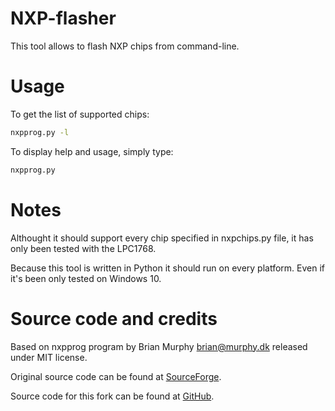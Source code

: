 NXP-flasher
===========

This tool allows to flash NXP chips from command-line.

# Usage

To get the list of supported chips:
```sh
nxpprog.py -l
```

To display help and usage, simply type:
```sh
nxpprog.py
```

# Notes

Althought it should support every chip specified in nxpchips.py file, it has
only been tested with the LPC1768.

Because this tool is written in Python it should run on every platform.
Even if it's been only tested on Windows 10.

# Source code and credits

Based on nxpprog program by Brian Murphy <brian@murphy.dk> released under MIT license.

Original source code can be found at [SourceForge](https://sourceforge.net/projects/nxpprog).

Source code for this fork can be found at [GitHub](https://github.com/exmachina-dev/nxp-flasher).
